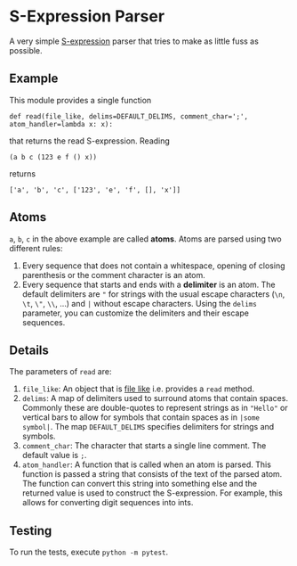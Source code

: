 # S-Expression Parser

A very simple [S-expression](https://en.m.wikipedia.org/wiki/S-expression) parser that tries to make as little fuss as possible.

## Example

This module provides a single function
```
def read(file_like, delims=DEFAULT_DELIMS, comment_char=';', atom_handler=lambda x: x):
```
that returns the read S-expression.
Reading
```
(a b c (123 e f () x))
```
returns
```
['a', 'b', 'c', ['123', 'e', 'f', [], 'x']]
```

## Atoms

`a`, `b`, `c` in the above example are called **atoms**.
Atoms are parsed using two different rules:
1. Every sequence that does not contain a whitespace, opening of closing parenthesis or the comment character is an atom.
2. Every sequence that starts and ends with a **delimiter** is an atom.
   The default delimiters are `"` for strings with the usual escape characters (`\n`, `\t`, `\"`, `\\`, ...) and `|` without escape characters.
   Using the `delims` parameter, you can customize the delimiters and their escape sequences.

## Details

The parameters of `read` are:
1. `file_like`: An object that is [file like](https://docs.python.org/3/glossary.html#term-file-object) i.e. provides a `read` method.
2. `delims`: A map of delimiters used to surround atoms that contain spaces.
   Commonly these are double-quotes to represent strings as in `"Hello"` or
   vertical bars to allow for symbols that contain spaces as in `|some symbol|`.
   The map `DEFAULT_DELIMS` specifies delimiters for strings and symbols.
3. `comment_char`: The character that starts a single line comment.
   The default value is `;`.
4. `atom_handler`: A function that is called when an atom is parsed.
   This function is passed a string that consists of the text of the parsed
   atom. The function can convert this string into something else and the
   returned value is used to construct the S-expression.
   For example, this allows for converting digit sequences into ints.

## Testing

To run the tests, execute `python -m pytest`.

